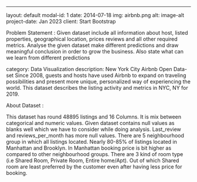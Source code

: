 ---
layout: default
modal-id: 1
date: 2014-07-18
img: airbnb.png
alt: image-alt
project-date: Jan 2023
client: Start Bootstrap

Problem Statement :
Given dataset include all information about host, listed properties, geographical location, prices reviews and all other required metrics. Analyse the given dataset make different predictions and draw meaningful conclusion in order to grow the business. Also state what can we learn from different predictions

category: Data Visualization
description: New York City Airbnb Open Data-set
Since 2008, guests and hosts have used Airbnb to expand on traveling possibilities and present more unique, personalized way of experiencing the world. This dataset describes the listing activity and metrics in NYC, NY for 2019.

About Dataset :

This dataset has round  48895 listings and  16 Columns. It is mix between categorical and numeric values. Given dataset contains null values as blanks  well which we have to consider while doing analysis. Last_review and reviews_per_month has more null values. There are 5 neighbourhood group in which all listings located. Nearly 80-85% of listings located in Manhattan and Brooklyn. In Manhattan booking price is bit higher as compared to other neighbourhood groups. There are 3 kind of room type (i.e Shared Room, Private Room, Entire home/Apt). Out of which Shared room are least preferred by the customer even after having less price for booking. 

